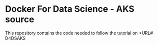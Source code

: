 # Docker For Data Science - AKS source

This repository contains the code needed to follow the tutorial on <URL# D4DSAKS
